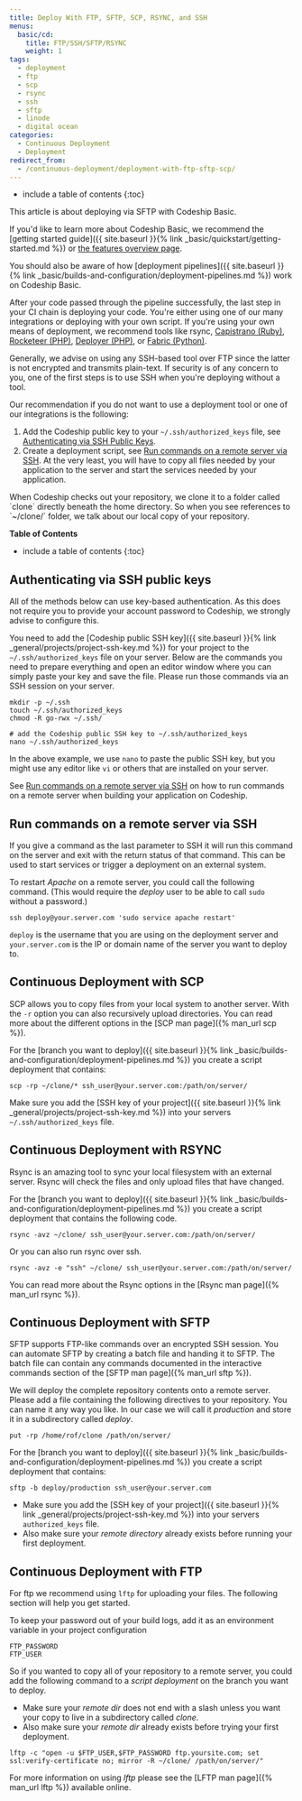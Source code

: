 ```yaml
---
title: Deploy With FTP, SFTP, SCP, RSYNC, and SSH
menus:
  basic/cd:
    title: FTP/SSH/SFTP/RSYNC
    weight: 1
tags:
  - deployment
  - ftp
  - scp
  - rsync
  - ssh
  - sftp
  - linode
  - digital ocean
categories:
  - Continuous Deployment
  - Deployment
redirect_from:
  - /continuous-deployment/deployment-with-ftp-sftp-scp/
---
```


* include a table of contents
{:toc}

<div class="info-block">
This article is about deploying via SFTP with Codeship Basic.

If you'd like to learn more about Codeship Basic, we recommend the [getting started guide]({{ site.baseurl }}{% link _basic/quickstart/getting-started.md %}) or [the features overview page](http://codeship.com/features/basic).

You should also be aware of how [deployment pipelines]({{ site.baseurl }}{% link _basic/builds-and-configuration/deployment-pipelines.md %}) work on Codeship Basic.
</div>

After your code passed through the pipeline successfully, the last step in your CI chain is deploying your code. You're either using one of our many integrations or deploying with your own script. If you're using your own means of deployment, we recommend tools like rsync, [Capistrano (Ruby)](http://capistranorb.com/), [Rocketeer (PHP)](http://rocketeer.autopergamene.eu/), [Deployer (PHP)](https://deployer.org/), or [Fabric (Python)](http://www.fabfile.org/).

Generally, we advise on using any SSH-based tool over FTP since the latter is not encrypted and transmits plain-text. If security is of any concern to you, one of the first steps is to use SSH when you're deploying without a tool.

Our recommendation if you do not want to use a deployment tool or one of our integrations is the following:

1. Add the Codeship public key to your `~/.ssh/authorized_keys` file, see [Authenticating via SSH Public Keys](#authenticating-via-ssh-public-keys).
2. Create a deployment script, see [Run commands on a remote server via SSH](#run-commands-on-a-remote-server-via-ssh). At the very least, you will have to copy all files needed by your application to the server and start the services needed by your application.

<div class="info-block">
When Codeship checks out your repository, we clone it to a folder called `clone` directly beneath the home directory. So when you see references to `~/clone/` folder, we talk about our local copy of your repository.
</div>

**Table of Contents**
* include a table of contents
{:toc}

## Authenticating via SSH public keys

All of the methods below can use key-based authentication. As this does not require you to provide your account password to Codeship, we strongly advise to configure this.

You need to add the [Codeship public SSH key]({{ site.baseurl }}{% link _general/projects/project-ssh-key.md %}) for your project to the `~/.ssh/authorized_keys` file on your server. Below are the commands you need to prepare everything and open an editor window where you can simply paste your key and save the file. Please run those commands via an SSH session on your server.

```shell
mkdir -p ~/.ssh
touch ~/.ssh/authorized_keys
chmod -R go-rwx ~/.ssh/

# add the Codeship public SSH key to ~/.ssh/authorized_keys
nano ~/.ssh/authorized_keys
```
In the above example, we use `nano` to paste the public SSH key, but you might use any editor like `vi` or others that are installed on your server.

See [Run commands on a remote server via SSH](#run-commands-on-a-remote-server-via-ssh) on how to run commands on a remote server when building your application on Codeship.

## Run commands on a remote server via SSH

If you give a command as the last parameter to SSH it will run this command on the server and exit with the return status of that command. This can be used to start services or trigger a deployment on an external system.

To restart _Apache_ on a remote server, you could call the following command. (This would require the _deploy_ user to be able to call `sudo` without a password.)

```shell
ssh deploy@your.server.com 'sudo service apache restart'
```

`deploy` is the username that you are using on the deployment server and `your.server.com` is the IP or domain name of the server you want to deploy to.

## Continuous Deployment with SCP

SCP allows you to copy files from your local system to another server. With the `-r` option
you can also recursively upload directories. You can read more about the different options
in the [SCP man page]({% man_url scp %}).

For the [branch you want to deploy]({{ site.baseurl }}{% link _basic/builds-and-configuration/deployment-pipelines.md %}) you create a script deployment that contains:

```shell
scp -rp ~/clone/* ssh_user@your.server.com:/path/on/server/
```

Make sure you add the [SSH key of your project]({{ site.baseurl }}{% link _general/projects/project-ssh-key.md %})
into your servers `~/.ssh/authorized_keys` file.

## Continuous Deployment with RSYNC

Rsync is an amazing tool to sync your local filesystem with an external server. Rsync
will check the files and only upload files that have changed.

For the [branch you want to deploy]({{ site.baseurl }}{% link _basic/builds-and-configuration/deployment-pipelines.md %}) you create a script deployment that contains the following code.

```shell
rsync -avz ~/clone/ ssh_user@your.server.com:/path/on/server/
```

Or you can also run rsync over ssh.

```shell
rsync -avz -e "ssh" ~/clone/ ssh_user@your.server.com:/path/on/server/
```

You can read more about the Rsync options in the [Rsync man page]({% man_url rsync %}).

## Continuous Deployment with SFTP

SFTP supports FTP-like commands over an encrypted SSH session. You can automate SFTP by creating a batch file and handing it to SFTP. The batch file can contain any commands documented in the interactive commands section of the [SFTP man page]({% man_url sftp %}).

We will deploy the complete repository contents onto a remote server. Please add a file containing the following directives to your repository. You can name it any way you like. In our case we will call it _production_ and store it in a subdirectory called _deploy_.

```shell
put -rp /home/rof/clone /path/on/server/
```

For the [branch you want to deploy]({{ site.baseurl }}{% link _basic/builds-and-configuration/deployment-pipelines.md %}) you create a script deployment that contains:

```shell
sftp -b deploy/production ssh_user@your.server.com
```

* Make sure you add the [SSH key of your project]({{ site.baseurl }}{% link _general/projects/project-ssh-key.md %}) into your servers `authorized_keys` file.
* Also make sure your _remote directory_ already exists before running your first deployment.

## Continuous Deployment with FTP

For ftp we recommend using `lftp` for uploading your files. The following section will help you get started.

To keep your password out of your build logs, add it as an environment variable in your project configuration

```
FTP_PASSWORD
FTP_USER
```

So if you wanted to copy all of your repository to a remote server, you could add the following command to a _script deployment_ on the branch you want to deploy.

* Make sure your _remote dir_ does not end with a slash unless you want your copy to live in a subdirectory called _clone_.
* Also make sure your _remote dir_ already exists before trying your first deployment.

```shell
lftp -c "open -u $FTP_USER,$FTP_PASSWORD ftp.yoursite.com; set ssl:verify-certificate no; mirror -R ~/clone/ /path/on/server/"
```

For more information on using _lftp_ please see the [LFTP man page]({% man_url lftp %}) available online.
